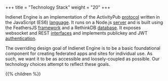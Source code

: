 +++
title = "Technology Stack"
weight = "20"
+++

Indienet Engine is an implementation of the ActivityPub [protocol](protocol/) written in the JavaScript (ES6) [language](language/). It runs on a Node.js [server](server/) and is built using the FeathersJS [framework](framework/) and a RethinkDB [database](database/). It exposes websocket and REST [interfaces](interfaces/) and implements publickey and JWT [authentication](authentication/).

The overriding design goal of Indienet Engine is to be a basic foundational component for creating federated apps and sites for individual use. As such, we want it to be as accessible and loosely-coupled as possible. Our technology choices attempt to reflect these goals.

{{% children %}}
